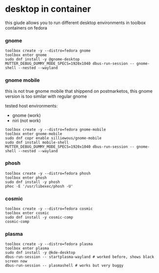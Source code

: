 # desktop in container

this giude allows you to run different desktop environments in toolbox containers on fedora

### gnome

```shell
toolbox create -y --distro=fedora gnome
toolbox enter gnome
sudo dnf install -y @gnome-desktop
MUTTER_DEBUG_DUMMY_MODE_SPECS=1920x1040 dbus-run-session -- gnome-shell --nested --wayland
```

### gnome mobile

this is not true gnome mobile that shippend on postmarketos, this gnome version is too similar with regular gnome

tested host environments:
- gnome (work)
- niri (not work)

```shell
toolbox create -y --distro=fedora gnome-mobile
toolbox enter gnome-mobile
sudo dnf copr enable silliewous/gnome-mobile
sudo dnf install mobile-shell
MUTTER_DEBUG_DUMMY_MODE_SPECS=1920x1040 dbus-run-session -- gnome-shell --nested --wayland
```

### phosh

```shell
toolbox create -y --distro=fedora phosh
toolbox enter phosh
sudo dnf install -y phosh
phoc -E '/usr/libexec/phosh -U'
```

### cosmic

```shell
toolbox create -y --distro=fedora cosmic
toolbox enter cosmic
sudo dnf install -y cosmic-comp
cosmic-comp
```

### plasma

```shell
toolbox create -y --distro=fedora plasma
toolbox enter plasma
sudo dnf install -y @kde-desktop
dbus-run-session -- startplasma-wayland # worked before, shows black screen now
dbus-run-session -- plasmashell # works but very buggy
```

